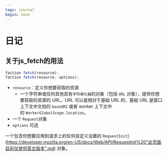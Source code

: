```yaml
---
tags: journal
begin: none
---
```

# 日记

## 关于js_fetch的用法

```js
faction fetch(resource);
faction fetch(resource, options);
```

- `resource`：定义你想要获取的资源
	- 一个字符串或任何其他具有`字符串化器`的对象（包括 `URL` 对象），提供你想要获取的资源的 URL。URL 可以是相对于基础 URL 的，基础 URL 是窗口上下文中文档的 `baseURI` 或者 worker 上下文中的 `WorkerGlobalScope.location`。
- 一个 `Request`对象
- `options` 可选

一个包含你想要应用到请求上的任何自定义设置的 `RequestInit`](https://developer.mozilla.org/en-US/docs/Web/API/RequestInit%20"此页面目前仅提供英文版本".md) 对象。